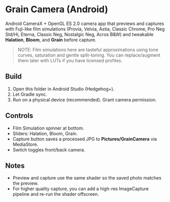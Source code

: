 # Grain Camera (Android)

Android CameraX + OpenGL ES 2.0 camera app that previews and captures with Fuji-like film simulations
(Provia, Velvia, Astia, Classic Chrome, Pro Neg Std/Hi, Eterna, Classic Neg, Nostalgic Neg, Acros B&W)
and tweakable **Halation**, **Bloom**, and **Grain** before capture.

> NOTE: Film simulations here are tasteful approximations using tone curves, saturation and gentle split-toning.
> You can replace/augment them later with LUTs if you have licensed profiles.

## Build
1. Open this folder in Android Studio (Hedgehog+).
2. Let Gradle sync.
3. Run on a physical device (recommended). Grant camera permission.

## Controls
- Film Simulation spinner at bottom.
- Sliders: Halation, Bloom, Grain.
- Capture button saves a processed JPG to **Pictures/GrainCamera** via MediaStore.
- Switch toggles front/back camera.

## Notes
- Preview and capture use the same shader so the saved photo matches the preview.
- For higher quality capture, you can add a high-res ImageCapture pipeline and re-run the shader offscreen.

